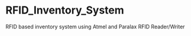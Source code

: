 RFID_Inventory_System
=====================

RFID based inventory system using Atmel and Paralax RFID Reader/Writer
